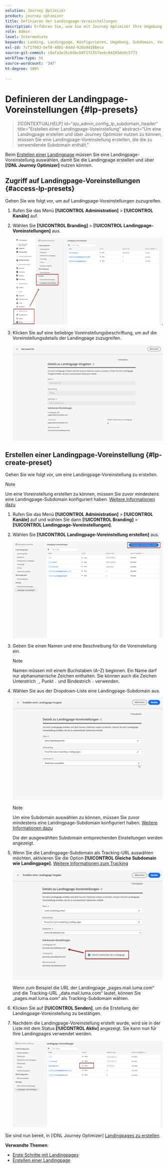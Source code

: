 ```yaml
---
solution: Journey Optimizer
product: journey optimizer
title: Definieren der Landingpage-Voreinstellungen
description: Erfahren Sie, wie Sie mit Journey Optimizer Ihre Umgebung zur Erstellung und Verwendung von Landingpages konfigurieren.
role: Admin
level: Intermediate
keywords: Landing, Landingpage, Konfigurieren, Umgebung, Subdomain, Voreinstellungen
exl-id: 7cf1f083-bef0-40b5-8ddd-920a9d108eca
source-git-commit: c0afa3e2bc6dbcb0f2f2357eebc04285de8c5773
workflow-type: ht
source-wordcount: '347'
ht-degree: 100%

---
```


# Definieren der Landingpage-Voreinstellungen {#lp-presets}

>[!CONTEXTUALHELP]
>id="ajo_admin_config_lp_subdomain_header"
>title="Erstellen einer Landingpage-Voreinstellung"
>abstract="Um eine Landingpage erstellen und über Journey Optimizer nutzen zu können, müssen Sie eine Landingpage-Voreinstellung erstellen, die die zu verwendende Subdomain enthält."

Beim [Erstellen einer Landingpage](../landing-pages/create-lp.md#create-a-lp) müssen Sie eine Landingpage-Voreinstellung auswählen, damit Sie die Landingpage erstellen und über **[!DNL Journey Optimizer]** nutzen können.

## Zugriff auf Landingpage-Voreinstellungen {#access-lp-presets}

Gehen Sie wie folgt vor, um auf Landingpage-Voreinstellungen zuzugreifen.

1. Rufen Sie das Menü **[!UICONTROL Administration]** > **[!UICONTROL Kanäle]** auf.

1. Wählen Sie **[!UICONTROL Branding]** > **[!UICONTROL Landingpage-Voreinstellungen]** aus.

   ![](assets/lp_presets-access.png)

1. Klicken Sie auf eine beliebige Voreinstellungsbeschriftung, um auf die Voreinstellungsdetails der Landingpage zuzugreifen.

   ![](assets/lp_preset-details.png)

## Erstellen einer Landingpage-Voreinstellung {#lp-create-preset}

Gehen Sie wie folgt vor, um eine Landingpage-Voreinstellung zu erstellen.

>[!NOTE]
>
>Um eine Voreinstellung erstellen zu können, müssen Sie zuvor mindestens eine Landingpage-Subdomain konfiguriert haben. [Weitere Informationen dazu](lp-subdomains.md)

1. Rufen Sie das Menü **[!UICONTROL Administration]** > **[!UICONTROL Kanäle]** auf und wählen Sie dann **[!UICONTROL Branding]** > **[!UICONTROL Landingpage-Voreinstellungen]**.

1. Wählen Sie **[!UICONTROL Landingpage-Voreinstellung erstellen]** aus.

   ![](assets/lp_create-preset-temp.png)

1. Geben Sie einen Namen und eine Beschreibung für die Voreinstellung ein.

   >[!NOTE]
   >
   > Namen müssen mit einem Buchstaben (A–Z) beginnen. Ein Name darf nur alphanumerische Zeichen enthalten. Sie können auch die Zeichen Unterstrich `_`, Punkt `.` und Bindestrich `-` verwenden.

1. Wählen Sie aus der Dropdown-Liste eine Landingpage-Subdomain aus.

   ![](assets/lp_preset-subdomain.png)

   >[!NOTE]
   >
   >Um eine Subdomain auswählen zu können, müssen Sie zuvor mindestens eine Landingpage-Subdomain konfiguriert haben. [Weitere Informationen dazu](#lp-subdomains)

   Die der ausgewählten Subdomain entsprechenden Einstellungen werden angezeigt.

1. Wenn Sie die Landingpage-Subdomain als Tracking-URL auswählen möchten, aktivieren Sie die Option **[!UICONTROL Gleiche Subdomain wie Landingpage]**. [Weitere Informationen zum Tracking](../email/message-tracking.md)

   ![](assets/lp_preset-subdomain-settings-same.png)

   Wenn zum Beispiel die URL der Landingpage „pages.mail.luma.com“ und die Tracking-URL „data.mail.luma.com“ lautet, können Sie „pages.mail.luma.com“ als Tracking-Subdomain wählen.

1. Klicken Sie auf **[!UICONTROL Senden]**, um die Erstellung der Landingpage-Voreinstellung zu bestätigen. <!--You can also save the preset as draft and resume its configuration later on.-->

   <!--![](assets/lp_preset-subdomain-settings-submit.png)-->

1. Nachdem die Landingpage-Voreinstellung erstellt wurde, wird sie in der Liste mit dem Status **[!UICONTROL Aktiv]** angezeigt. Sie kann nun für Ihre Landingpages verwendet werden.

   ![](assets/lp-preset-active-temp.png)

Sie sind nun bereit, in [!DNL Journey Optimizer] [Landingpages zu erstellen](../landing-pages/create-lp.md).
<!--
>[!NOTE]
>
>Learn how to create channel surfaces for push notifications and emails in [this section](channel-surfaces.md).-->

**Verwandte Themen**:

* [Erste Schritte mit Landingpages](../landing-pages/get-started-lp.md)
* [Erstellen einer Landingpage](../landing-pages/create-lp.md#create-a-lp)
